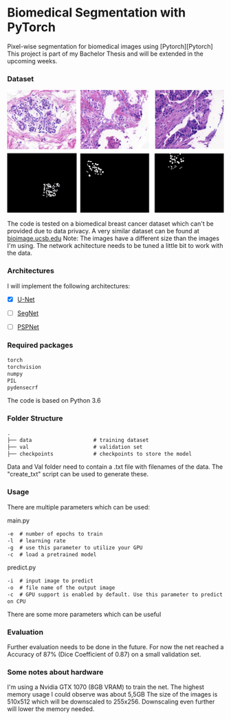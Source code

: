 # Biomedical Segmentation with PyTorch

Pixel-wise segmentation for biomedical images using [Pytorch][Pytorch]
This project is part of my Bachelor Thesis and will be extended in the upcoming weeks.


### Dataset

[//]: # (Image References)

[images_and_masks]: etc/Images.png

![alt text][images_and_masks]


The code is tested on a biomedical breast cancer dataset which can't be provided due to data privacy.
A very similar dataset can be found at [bioimage.ucsb.edu](https://bioimage.ucsb.edu/research/bio-segmentation)
Note: The images have a different size than the images I'm using. The network achitecture needs to be tuned a little bit to work with the data.


### Architectures

I will implement the following architectures:

- [x] [U-Net](https://arxiv.org/abs/1505.04597)
- [ ] [SegNet](https://arxiv.org/abs/1511.00561)
- [ ] [PSPNet](https://arxiv.org/abs/1612.01105)


### Required packages

```
torch
torchvision
numpy
PIL
pydensecrf
```

The code is based on Python 3.6


### Folder Structure

	.
    ├── data                    # training dataset
    ├── val                     # validation set
    ├── checkpoints             # checkpoints to store the model

Data and Val folder need to contain a .txt file with filenames of the data. The "create_txt" script can be used to generate these.


### Usage

There are multiple parameters which can be used:

main.py
```
-e	# number of epochs to train
-l	# learning rate
-g	# use this parameter to utilize your GPU
-c	# load a pretrained model
```

predict.py
```
-i	# input image to predict
-o	# file name of the output image
-c	# GPU support is enabled by default. Use this parameter to predict on CPU
```

There are some more parameters which can be useful


### Evaluation

Further evaluation needs to be done in the future.
For now the net reached a Accuracy of 87% (Dice Coefficient of 0.87) on a small validation set.


### Some notes about hardware

I'm using a Nvidia GTX 1070 (8GB VRAM) to train the net. The highest memory usage I could observe was about 5,5GB
The size of the images is 510x512 which will be downscaled to 255x256. Downscaling even further will lower the memory needed.



